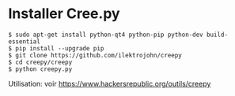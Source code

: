 # Installer Cree.py

	$ sudo apt-get install python-qt4 python-pip python-dev build-essential
	$ pip install --upgrade pip
	$ git clone https://github.com/ilektrojohn/creepy
	$ cd creepy/creepy
	$ python creepy.py

Utilisation: voir https://www.hackersrepublic.org/outils/creepy



